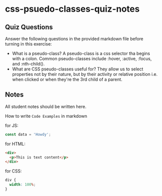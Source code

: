 # css-psuedo-classes-quiz-notes

## Quiz Questions

Answer the following questions in the provided markdown file before turning in this exercise:

- What is a pseudo-class?
  A pseudo-class is a css selector tha begins with a colon. Common pseudo-classes include :hover, :active, :focus, and :nth-child().
- What are CSS pseudo-classes useful for?
  They allow us to select properties not by their nature, but by their activity or relative position i.e. when clicked or when they're the 3rd child of a parent.

## Notes

All student notes should be written here.

How to write `Code Examples` in markdown

for JS:

```javascript
const data = 'Howdy';
```

for HTML:

```html
<div>
  <p>This is text content</p>
</div>
```

for CSS:

```css
div {
  width: 100%;
}
```
